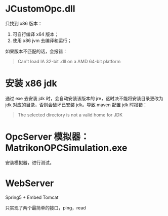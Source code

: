 # JCustomOpc.dll

只找到 x86 版本：
1. 可自行编译 x64 版本；
2. 使用 x86 jvm 去编译和运行；

如果版本不匹配的话，会报错：
> Can't load IA 32-bit .dll on a AMD 64-bit platform

# 安装 x86 jdk

通过 exe 去安装 jdk 时，会自动安装该版本的 jre，这时决不能将安装目录更改为 jdk 对应的目录，否则会破坏已安装 jdk。导致 maven 配置
jdk 时报错：
> The selected directory is not a valid home for JDK 

# OpcServer 模拟器： MatrikonOPCSimulation.exe

安装模拟器，进行测试。

# WebServer

Spring5 + Embed Tomcat

只实现了两个最简单的接口，ping，read



